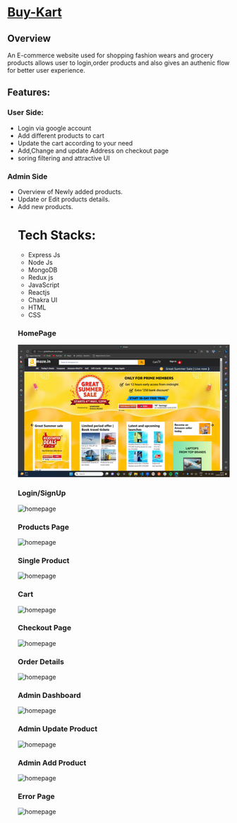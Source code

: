 
<h1><a href="https://globalhaven.vercel.app/">Buy-Kart</a></h1>

<h2>Overview</h2>
<p>An E-commerce website used for shopping fashion wears and grocery products allows user to login,order products and also gives an authenic flow for better user experience.</p>

<h2>Features:</h2>
<h3>User Side:</h3>
<ul>
<li>Login via google account</li>
<li>Add different products to cart</li>
<li>Update the cart according to your need</li>
<li>Add,Change and update Address on checkout page</li>
<li>soring filtering and attractive UI</li>
</ul>
<h3>Admin Side</h3>
<ul>
<li>Overview of Newly added products.</li>
<li>Update or Edit products details.</li>
<li>Add new products.</li>

<h1>Tech Stacks:</h1>
<ul>
<li>Express Js</li>
<li>Node Js</li>
<li>MongoDB</li>
<li>Redux js</li>
<li>JavaScript</li>
<li>Reactjs</li>
<li>Chakra UI</li>
<li>HTML</li>
<li>CSS</li>
</ul>
<h3>HomePage</h3>
<img src="/assets/Screenshot (541).png" alt="homepage"/>
<h3>Login/SignUp </h3>
<img src="/Images/login.png" alt="homepage"/>
<h3>Products Page</h3>
<img src="/Images/Products.png" alt="homepage"/>
<h3>Single Product</h3>
<img src="/Images/singleProduct.png" alt="homepage"/>
<h3>Cart</h3>
<img src="/Images/cart.png" alt="homepage"/>
<h3>Checkout Page</h3>
<img src="/Images/checkout.png" alt="homepage"/>
<h3>Order Details</h3>
<img src="/Images/ordersummary.png" alt="homepage"/>
<h3>Admin Dashboard</h3>
<img src="/Images/AdminPanel.png" alt="homepage"/>
<h3>Admin Update Product</h3>
<img src="/Images/EditProduct.png" alt="homepage"/>
<h3>Admin Add Product</h3>
<img src="/Images/addProduct.png" alt="homepage"/>
<h3>Error Page</h3>
<img src="/Images/Error.png" alt="homepage"/>

<!-- <h1>Members</h1>
<h3><a href="https://github.com/pawan62003">Pawan Kumar(Team Lead) </a>responsible for building Cart section.</h3>
<h3><a href="https://github.com/0x-Sarthak">Sarthak Ahuja </a>responsible for building Homepage and Login/Signup section.</h3>
<h3><a href="https://github.com/BhagyeshKhalode">Bhagyesh Khalode </a>responsible for building Products section.</h3>
<h3><a href="https://github.com/AbhishekGupta1212">Abhishek Gupta </a>responsible for building Admin section.</h3> -->

